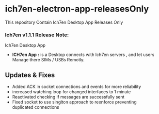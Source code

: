 # ich7en-electron-app-releasesOnly
This repository Contain Ich7en Desktop App Releases Only
###  Ich7en v1.1.1 Release Note: 
Ich7en Desktop App
- **ICH7en App :** is a Desktop  connects with Ich7en servers , and let users Manage there SIMs / USBs Remotly.
## Updates & Fixes ##
- Added ACK in socket connections and events for more reliability
- increased watching loop for changed interfaces to 1 minute
- Reactivated checking if messages are successfully sent
- Fixed socket to use singlton approach to reenforce preventing duplicated connections
